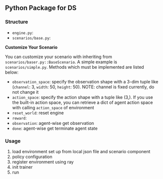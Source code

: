 ## Python Package for DS

### Structure

- `engine.py`:
- `scenarios/base.py`:

**Customize Your Scenario**

You can customize your scenario with inheriting from `scenarios/baser.py::BaseScenario`. A simple example is `scenarios/simple.py`. 
Methods which must be implemented are listed below:

- `observation_space`: specify the observation shape with a 3-dim tuple like (`channel`: 3, `width`: 50, `height`: 50). NOTE: channel is fixed currently, do not change it
- `action_space`: specify the action shape with a tuple like (3,). If you use the built-in action space, you can retrieve a dict of agent action space with calling `action_space` of environment
- `reset_world`: reset engine
- `reward`:
- `observation`: agent-wise get observation
- `done`: agent-wise get terminate agent state


### Usage

1. load environment set up from local json file and scenario component
2. policy configuration
3. register environment using ray
4. init trainer
5. run
